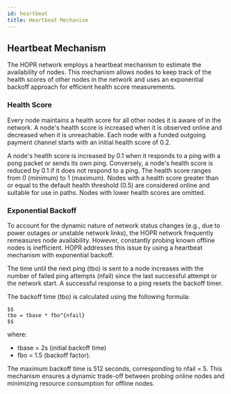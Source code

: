 ```yaml
---
id: heartbeat
title: Heartbeat Mechanism
---
```


## Heartbeat Mechanism

The HOPR network employs a heartbeat mechanism to estimate the availability of nodes. This mechanism allows nodes to keep track of the health scores of other nodes in the network and uses an exponential backoff approach for efficient health score measurements.

### Health Score

Every node maintains a health score for all other nodes it is aware of in the network. A node's health score is increased when it is observed online and decreased when it is unreachable. Each node with a funded outgoing payment channel starts with an initial health score of 0.2.

A node's health score is increased by 0.1 when it responds to a ping with a pong packet or sends its own ping. Conversely, a node's health score is reduced by 0.1 if it does not respond to a ping. The health score ranges from 0 (minimum) to 1 (maximum). Nodes with a health score greater than or equal to the default health threshold (0.5) are considered online and suitable for use in paths. Nodes with lower health scores are omitted.

### Exponential Backoff

To account for the dynamic nature of network status changes (e.g., due to power outages or unstable network links), the HOPR network frequently remeasures node availability. However, constantly probing known offline nodes is inefficient. HOPR addresses this issue by using a heartbeat mechanism with exponential backoff.

The time until the next ping (tbo) is sent to a node increases with the number of failed ping attempts (nfail) since the last successful attempt or the network start. A successful response to a ping resets the backoff timer.

The backoff time (tbo) is calculated using the following formula:

```
$$
tbo = tbase * fbo^{nfail}
$$
```

where:
- tbase = 2s (initial backoff time)
- fbo = 1.5 (backoff factor).

The maximum backoff time is 512 seconds, corresponding to nfail = 5. This mechanism ensures a dynamic trade-off between probing online nodes and minimizing resource consumption for offline nodes.